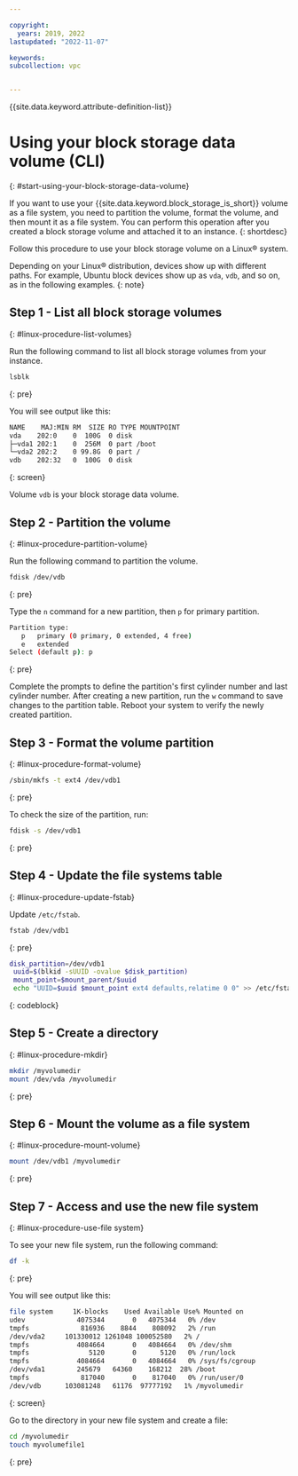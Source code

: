 ```yaml
---

copyright:
  years: 2019, 2022
lastupdated: "2022-11-07"

keywords:
subcollection: vpc


---
```


{{site.data.keyword.attribute-definition-list}}

# Using your block storage data volume (CLI)
{: #start-using-your-block-storage-data-volume}

If you want to use your {{site.data.keyword.block_storage_is_short}} volume as a file system, you need to partition the volume, format the volume, and then mount it as a file system. You can perform this operation after you created a block storage volume and attached it to an instance.
{: shortdesc}

Follow this procedure to use your block storage volume on a Linux&reg; system.

Depending on your Linux&reg; distribution, devices show up with different paths. For example, Ubuntu block devices show up as `vda`, `vdb`, and so on, as in the following examples.
{: note}

## Step 1 - List all block storage volumes
{: #linux-procedure-list-volumes}

Run the following command to list all block storage volumes from your instance.

```bash
lsblk
```
{: pre}

You will see output like this:

```bash
NAME    MAJ:MIN RM  SIZE RO TYPE MOUNTPOINT
vda    202:0    0  100G  0 disk
├─vda1 202:1    0  256M  0 part /boot
└─vda2 202:2    0 99.8G  0 part /
vdb    202:32   0  100G  0 disk
```
{: screen}

Volume `vdb` is your block storage data volume.

## Step 2 - Partition the volume
{: #linux-procedure-partition-volume}

Run the following command to partition the volume.

```bash
fdisk /dev/vdb
```
{: pre}

Type the `n` command for a new partition, then `p` for primary partition.

```bash
Partition type:
   p   primary (0 primary, 0 extended, 4 free)
   e   extended
Select (default p): p
```
{: pre}

Complete the prompts to define the partition's first cylinder number and last cylinder number. After creating a new partition, run the `w` command to save changes to the partition table. Reboot your system to verify the newly created partition.

## Step 3 - Format the volume partition
{: #linux-procedure-format-volume}

```bash
/sbin/mkfs -t ext4 /dev/vdb1
```
{: pre}

To check the size of the partition, run:

```bash
fdisk -s /dev/vdb1
```
{: pre}

## Step 4 - Update the file systems table
{: #linux-procedure-update-fstab}

Update `/etc/fstab`.

```bash
fstab /dev/vdb1
```
{: pre}

```bash
disk_partition=/dev/vdb1
 uuid=$(blkid -sUUID -ovalue $disk_partition)
 mount_point=$mount_parent/$uuid
 echo "UUID=$uuid $mount_point ext4 defaults,relatime 0 0" >> /etc/fstab
```
{: codeblock}

## Step 5 - Create a directory
{: #linux-procedure-mkdir}

```bash
mkdir /myvolumedir
mount /dev/vda /myvolumedir
```
{: pre}

## Step 6 - Mount the volume as a file system
{: #linux-procedure-mount-volume}

```bash
mount /dev/vdb1 /myvolumedir
```
{: pre}

## Step 7 - Access and use the new file system
{: #linux-procedure-use-file system}

To see your new file system, run the following command:

```bash
df -k
```
{: pre}

You will see output like this:

```bash
file system     1K-blocks    Used Available Use% Mounted on
udev             4075344       0   4075344   0% /dev
tmpfs             816936    8844    808092   2% /run
/dev/vda2     101330012 1261048 100052580   2% /
tmpfs            4084664       0   4084664   0% /dev/shm
tmpfs               5120       0      5120   0% /run/lock
tmpfs            4084664       0   4084664   0% /sys/fs/cgroup
/dev/vda1        245679   64360    168212  28% /boot
tmpfs             817040       0    817040   0% /run/user/0
/dev/vdb      103081248   61176  97777192   1% /myvolumedir
```
{: screen}

Go to the directory in your new file system and create a file:

```bash
cd /myvolumedir
touch myvolumefile1
```
{: pre}
